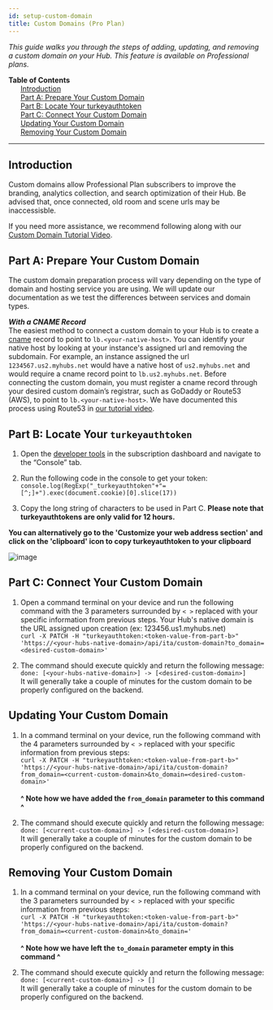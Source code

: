```yaml
---
id: setup-custom-domain
title: Custom Domains (Pro Plan)
---
```


_This guide walks you through the steps of adding, updating, and removing a custom domain on your Hub. This feature is available on Professional plans._

**Table of Contents**\
&nbsp;&nbsp;&nbsp;&nbsp;&nbsp;&nbsp;[Introduction](#introduction)\
&nbsp;&nbsp;&nbsp;&nbsp;&nbsp;&nbsp;[Part A: Prepare Your Custom Domain](#part-a-prepare-your-custom-domain)\
&nbsp;&nbsp;&nbsp;&nbsp;&nbsp;&nbsp;[Part B: Locate Your turkeyauthtoken](#part-b-locate-your-turkeyauthtoken)\
&nbsp;&nbsp;&nbsp;&nbsp;&nbsp;&nbsp;[Part C: Connect Your Custom Domain](#part-c-connect-your-custom-domain)\
&nbsp;&nbsp;&nbsp;&nbsp;&nbsp;&nbsp;[Updating Your Custom Domain](#updating-your-custom-domain)\
&nbsp;&nbsp;&nbsp;&nbsp;&nbsp;&nbsp;[Removing Your Custom Domain](#removing-your-custom-domain)

---

## Introduction

Custom domains allow Professional Plan subscribers to improve the branding, analytics collection, and search optimization of their Hub. Be advised that, once connected, old room and scene urls may be inaccessisble.

If you need more assistance, we recommend following along with our [Custom Domain Tutorial Video](https://youtu.be/0PTmHNKdZB0).

## Part A: Prepare Your Custom Domain

The custom domain preparation process will vary depending on the type of domain and hosting service you are using. We will update our documentation as we test the differences between services and domain types.

**_With a CNAME Record_**\
The easiest method to connect a custom domain to your Hub is to create a [cname](https://en.wikipedia.org/wiki/CNAME_record) record to point to `lb.<your-native-host>`. You can identify your native host by looking at your instance's assigned url and removing the subdomain. For example, an instance assigned the url `1234567.us2.myhubs.net` would have a native host of `us2.myhubs.net` and would require a cname record point to `lb.us2.myhubs.net`. Before connecting the custom domain, you must register a cname record through your desired custom domain’s registrar, such as GoDaddy or Route53 (AWS), to point to `lb.<your-native-host>`. We have documented this process using Route53 in [our tutorial video](https://youtu.be/0PTmHNKdZB0).

## Part B: Locate Your `turkeyauthtoken`

1. Open the [developer tools](https://support.monday.com/hc/en-us/articles/360002197259-How-to-open-the-developer-console) in the subscription dashboard and navigate to the “Console” tab.

2. Run the following code in the console to get your token: `console.log(RegExp("_turkeyauthtoken"+"=[^;]+").exec(document.cookie)[0].slice(17))`

3. Copy the long string of characters to be used in Part C. **Please note that turkeyauthtokens are only valid for 12 hours.**

**You can alternatively go to the 'Customize your web address section' and click on the 'clipboard' icon to copy turkeyauthtoken to your clipboard**

![image](https://github.com/MozillaReality/hubs-docs/assets/42163313/e07dfda0-bf80-4dc2-9658-e071f6d1fb95)


## Part C: Connect Your Custom Domain

1. Open a command terminal on your device and run the following command with the 3 parameters surrounded by `< >` replaced with your specific information from previous steps. Your Hub's native domain is the URL assigned upon creation (ex: 123456.us1.myhubs.net)\
   `curl -X PATCH -H "turkeyauthtoken:<token-value-from-part-b>" 'https://<your-hubs-native-domain>/api/ita/custom-domain?to_domain=<desired-custom-domain>'`

2. The command should execute quickly and return the following message:\
   `done: [<your-hubs-native-domain>] -> [<desired-custom-domain>]`\
   It will generally take a couple of minutes for the custom domain to be properly configured on the backend.

## Updating Your Custom Domain

1. In a command terminal on your device, run the following command with the 4 parameters surrounded by `< >` replaced with your specific information from previous steps:\
   `curl -X PATCH -H "turkeyauthtoken:<token-value-from-part-b>" 'https://<your-hubs-native-domain>/api/ita/custom-domain?from_domain=<current-custom-domain>&to_domain=<desired-custom-domain>'`\
   \
   **^ Note how we have added the `from_domain` parameter to this command ^**

2. The command should execute quickly and return the following message:\
   `done: [<current-custom-domain>] -> [<desired-custom-domain>]`\
   It will generally take a couple of minutes for the custom domain to be properly configured on the backend.

## Removing Your Custom Domain

1. In a command terminal on your device, run the following command with the 3 parameters surrounded by `< >` replaced with your specific information from previous steps:\
   `curl -X PATCH -H "turkeyauthtoken:<token-value-from-part-b>" 'https://<your-hubs-native-domain>/api/ita/custom-domain?from_domain=<current-custom-domain>&to_domain='`\
   \
   **^ Note how we have left the `to_domain` parameter empty in this command ^**

2. The command should execute quickly and return the following message:\
   `done: [<current-custom-domain>] -> []`\
   It will generally take a couple of minutes for the custom domain to be properly configured on the backend.
